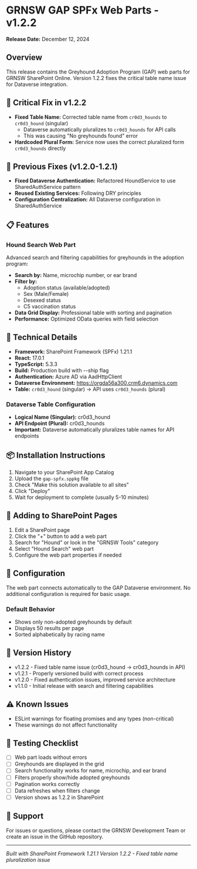 # GRNSW GAP SPFx Web Parts - v1.2.2

**Release Date:** December 12, 2024

## Overview
This release contains the Greyhound Adoption Program (GAP) web parts for GRNSW SharePoint Online. Version 1.2.2 fixes the critical table name issue for Dataverse integration.

## 🐛 Critical Fix in v1.2.2
- **Fixed Table Name:** Corrected table name from `cr0d3_hounds` to `cr0d3_hound` (singular)
  - Dataverse automatically pluralizes to `cr0d3_hounds` for API calls
  - This was causing "No greyhounds found" error
- **Hardcoded Plural Form:** Service now uses the correct pluralized form `cr0d3_hounds` directly

## 🔄 Previous Fixes (v1.2.0-1.2.1)
- **Fixed Dataverse Authentication:** Refactored HoundService to use SharedAuthService pattern
- **Reused Existing Services:** Following DRY principles
- **Configuration Centralization:** All Dataverse configuration in SharedAuthService

## 📋 Features
### Hound Search Web Part
Advanced search and filtering capabilities for greyhounds in the adoption program:
- **Search by:** Name, microchip number, or ear brand
- **Filter by:**
  - Adoption status (available/adopted)
  - Sex (Male/Female)
  - Desexed status
  - C5 vaccination status
- **Data Grid Display:** Professional table with sorting and pagination
- **Performance:** Optimized OData queries with field selection

## 🔧 Technical Details
- **Framework:** SharePoint Framework (SPFx) 1.21.1
- **React:** 17.0.1
- **TypeScript:** 5.3.3
- **Build:** Production build with --ship flag
- **Authentication:** Azure AD via AadHttpClient
- **Dataverse Environment:** https://orgda56a300.crm6.dynamics.com
- **Table:** `cr0d3_hound` (singular) → API uses `cr0d3_hounds` (plural)

### Dataverse Table Configuration
- **Logical Name (Singular):** cr0d3_hound
- **API Endpoint (Plural):** cr0d3_hounds
- **Important:** Dataverse automatically pluralizes table names for API endpoints

## 📦 Installation Instructions
1. Navigate to your SharePoint App Catalog
2. Upload the `gap-spfx.sppkg` file
3. Check "Make this solution available to all sites"
4. Click "Deploy"
5. Wait for deployment to complete (usually 5-10 minutes)

## 🚀 Adding to SharePoint Pages
1. Edit a SharePoint page
2. Click the "+" button to add a web part
3. Search for "Hound" or look in the "GRNSW Tools" category
4. Select "Hound Search" web part
5. Configure the web part properties if needed

## 🎯 Configuration
The web part connects automatically to the GAP Dataverse environment. No additional configuration is required for basic usage.

### Default Behavior
- Shows only non-adopted greyhounds by default
- Displays 50 results per page
- Sorted alphabetically by racing name

## 🔄 Version History
- v1.2.2 - Fixed table name issue (cr0d3_hound → cr0d3_hounds in API)
- v1.2.1 - Properly versioned build with correct process
- v1.2.0 - Fixed authentication issues, improved service architecture
- v1.1.0 - Initial release with search and filtering capabilities

## ⚠️ Known Issues
- ESLint warnings for floating promises and any types (non-critical)
- These warnings do not affect functionality

## 🧪 Testing Checklist
- [ ] Web part loads without errors
- [ ] Greyhounds are displayed in the grid
- [ ] Search functionality works for name, microchip, and ear brand
- [ ] Filters properly show/hide adopted greyhounds
- [ ] Pagination works correctly
- [ ] Data refreshes when filters change
- [ ] Version shows as 1.2.2 in SharePoint

## 📧 Support
For issues or questions, please contact the GRNSW Development Team or create an issue in the GitHub repository.

---
*Built with SharePoint Framework 1.21.1*
*Version 1.2.2 - Fixed table name pluralization issue*